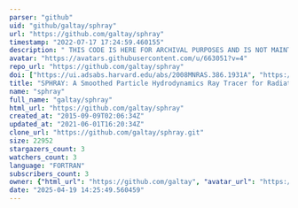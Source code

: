 ```yaml
---
parser: "github"
uid: "github/galtay/sphray"
url: "https://github.com/galtay/sphray"
timestamp: "2022-07-17 17:24:59.460155"
description: " THIS CODE IS HERE FOR ARCHIVAL PURPOSES AND IS NOT MAINTAINED"
avatar: "https://avatars.githubusercontent.com/u/663051?v=4"
repo_url: "https://github.com/galtay/sphray"
doi: ["https://ui.adsabs.harvard.edu/abs/2008MNRAS.386.1931A", "https://ui.adsabs.harvard.edu/abs/2011ascl.soft03009A/abstract"]
title: "SPHRAY: A Smoothed Particle Hydrodynamics Ray Tracer for Radiative Transfer"
name: "sphray"
full_name: "galtay/sphray"
html_url: "https://github.com/galtay/sphray"
created_at: "2015-09-09T02:06:34Z"
updated_at: "2021-06-01T16:20:34Z"
clone_url: "https://github.com/galtay/sphray.git"
size: 22952
stargazers_count: 3
watchers_count: 3
language: "FORTRAN"
subscribers_count: 3
owner: {"html_url": "https://github.com/galtay", "avatar_url": "https://avatars.githubusercontent.com/u/663051?v=4", "login": "galtay", "type": "User"}
date: "2025-04-19 14:25:49.560459"
---
```

